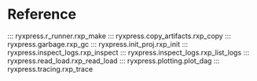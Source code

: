 # Reference

::: ryxpress.r_runner.rxp_make
::: ryxpress.copy_artifacts.rxp_copy
::: ryxpress.garbage.rxp_gc
::: ryxpress.init_proj.rxp_init
::: ryxpress.inspect_logs.rxp_inspect
::: ryxpress.inspect_logs.rxp_list_logs
::: ryxpress.read_load.rxp_read_load
::: ryxpress.plotting.plot_dag
::: ryxpress.tracing.rxp_trace
